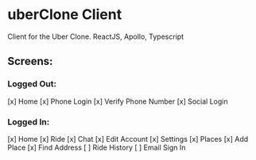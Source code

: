 # uberClone Client

Client for the Uber Clone. ReactJS, Apollo, Typescript

## Screens:

### Logged Out:

[x] Home
[x] Phone Login
[x] Verify Phone Number
[x] Social Login

### Logged In:

[x] Home
[x] Ride
[x] Chat
[x] Edit Account
[x] Settings
[x] Places
[x] Add Place
[x] Find Address
[ ] Ride History
[ ] Email Sign In
